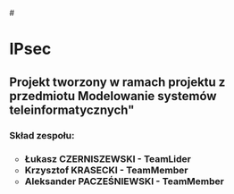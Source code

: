 #<h1> IPsec </h1>
<h2> Projekt tworzony w ramach projektu z przedmiotu Modelowanie systemów teleinformatycznych"
<h3> Skład zespołu: <h3>
 <ul style="list-style-type:circle">
  <li>Łukasz CZERNISZEWSKI - TeamLider</li>
  <li>Krzysztof KRASECKI  - TeamMember</li>
  <li>Aleksander PACZEŚNIEWSKI  - TeamMember</li>
</ul>
